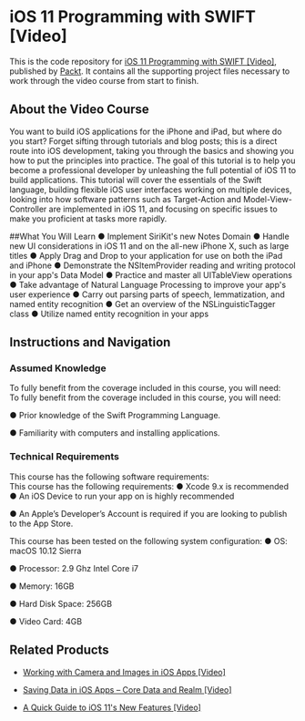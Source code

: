 # iOS 11 Programming with SWIFT [Video]
This is the code repository for [iOS 11 Programming with SWIFT [Video]](https://www.packtpub.com/application-development/ios-11-programming-swift-video?utm_source=github&utm_medium=repository&utm_campaign=9781788393263), published by [Packt](https://www.packtpub.com/?utm_source=github). It contains all the supporting project files necessary to work through the video course from start to finish.
## About the Video Course
You want to build iOS applications for the iPhone and iPad, but where do you start? Forget sifting through tutorials and blog posts; this is a direct route into iOS development, taking you through the basics and showing you how to put the principles into practice. The goal of this tutorial is to help you become a professional developer by unleashing the full potential of iOS 11 to build applications. This tutorial will cover the essentials of the Swift language, building flexible iOS user interfaces working on multiple devices, looking into how software patterns such as Target-Action and Model-View-Controller are implemented in iOS 11, and focusing on specific issues to make you proficient at tasks more rapidly.



##What You Will Learn
● Implement SiriKit's new Notes Domain 
● Handle new UI considerations in iOS 11 and on the all-new iPhone X, such as large titles 
● Apply Drag and Drop to your application for use on both the iPad and iPhone 
● Demonstrate the NSItemProvider reading and writing protocol in your app's Data Model 
● Practice and master all UITableView operations 
● Take advantage of Natural Language Processing to improve your app's user experience 
● Carry out parsing parts of speech, lemmatization, and named entity recognition 
● Get an overview of the NSLinguisticTagger class 
● Utilize named entity recognition in your apps 

## Instructions and Navigation
### Assumed Knowledge
To fully benefit from the coverage included in this course, you will need:<br/>
To fully benefit from the coverage included in this course, you will need:

● Prior knowledge of the Swift Programming Language.

● Familiarity with computers and installing applications.

### Technical Requirements
This course has the following software requirements:<br/>
This course has the following requirements:
● Xcode 9.x is recommended
● An iOS Device to run your app on is highly recommended

● An Apple’s Developer’s Account is required if you are looking to publish to the App Store.

This course has been tested on the following system configuration:
● OS: macOS 10.12 Sierra

● Processor: 2.9 Ghz Intel Core i7

● Memory: 16GB

●	Hard Disk Space: 256GB

●	Video Card:  4GB


## Related Products
* [Working with Camera and Images in iOS Apps [Video]](https://www.packtpub.com/application-development/working-camera-and-images-ios-apps-video?utm_source=github&utm_medium=repository&utm_campaign=9781788291330)

* [Saving Data in iOS Apps – Core Data and Realm [Video]](https://www.packtpub.com/application-development/saving-data-ios-apps-–-core-data-and-realm-video?utm_source=github&utm_medium=repository&utm_campaign=9781788299442)

* [A Quick Guide to iOS 11's New Features [Video]](https://www.packtpub.com/application-development/quick-guide-ios-11s-new-features-video?utm_source=github&utm_medium=repository&utm_campaign=9781788832878)

